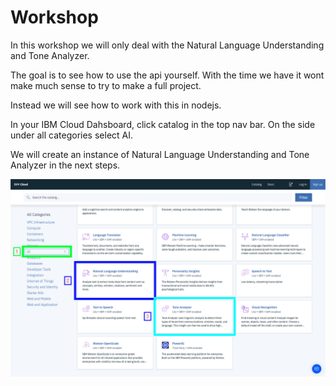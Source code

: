 # Workshop

In this workshop we will only deal with the Natural Language Understanding and Tone Analyzer.

The goal is to see how to use the api yourself. With the time we have it wont make much sense to try to make a full project.

Instead we will see how to work with this in nodejs.

In your IBM Cloud Dahsboard, click catalog in the top nav bar. On the side under all categories select AI.

We will create an instance of Natural Language Understanding and Tone Analyzer in the next steps. 

![](../.gitbook/assets/screen-shot-2019-08-10-at-1.10.03-am.png)



